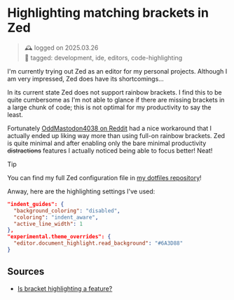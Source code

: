 # Highlighting matching brackets in Zed
> 🕰️ logged on 2025.03.26 <br>
> 🔖 tagged: development, ide, editors, code-highlighting

I'm currently trying out Zed as an editor for my personal projects. Although I am very impressed, Zed does have its shortcomings...

In its current state Zed does not support rainbow brackets. I find this to be quite cumbersome as I'm not able to glance if there are missing brackets in a large chunk of code; this is not optimal for my productivity to say the least.

Fortunately [OddMastodon4038 on Reddit](https://old.reddit.com/r/ZedEditor/comments/1er81tt/is_bracket_highlighting_a_feature/lhymm51/) had a nice workaround that I actually ended up liking way more than using full-on rainbow brackets. Zed is quite minimal and after enabling only the bare minimal productivity ~~distractions~~ features I actually noticed being able to focus better! Neat!

> [!Tip]
> You can find my full Zed configuration file in [my dotfiles repository](https://github.com/bvdbasch/dotfiles/tree/master/roles/zed)!

Anway, here are the highlighting settings I've used:
```json
"indent_guides": {
  "background_coloring": "disabled",
  "coloring": "indent_aware",
  "active_line_width": 1
},
"experimental.theme_overrides": {
  "editor.document_highlight.read_background": "#6A3D88"
}
```

## Sources
+ [Is bracket highlighting a feature?](https://old.reddit.com/r/ZedEditor/comments/1er81tt/is_bracket_highlighting_a_feature/lhymm51/)
